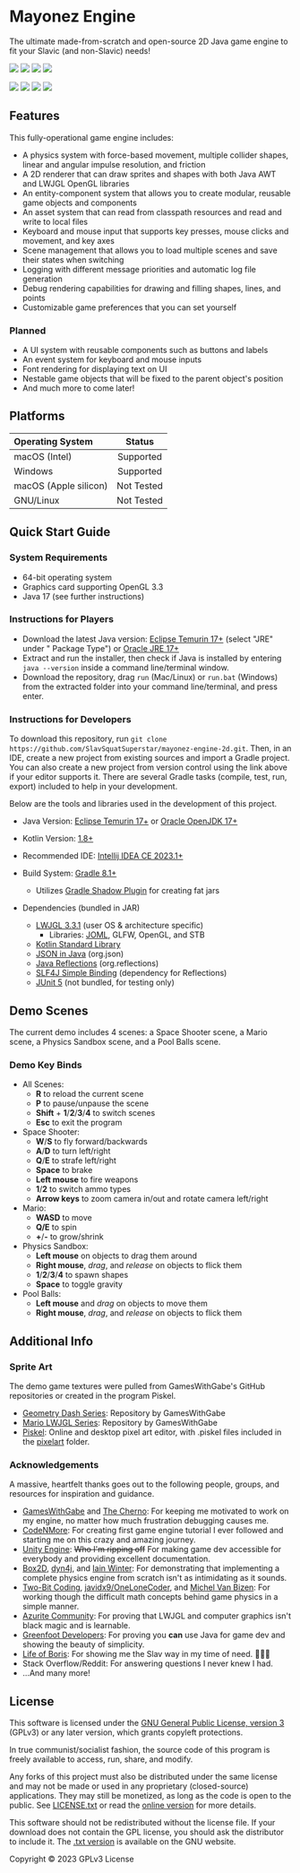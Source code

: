 # Mayonez Engine

The ultimate made-from-scratch and open-source 2D Java game engine to fit your Slavic (and non-Slavic) needs!

<img src="https://img.shields.io/badge/platform-macOS-lightgrey"></img>
<img src="https://img.shields.io/badge/platform-Windows-lightgrey"></img>
<img src="https://img.shields.io/badge/stable-v0.7.6-green"></img>
<img src=https://img.shields.io/badge/build-passing-brightgreen></img>

<img src="https://img.shields.io/badge/Made%20with-Java-red"></img>
<img src="https://img.shields.io/badge/Made%20with-Kotlin-red"></img>
<img src="https://img.shields.io/badge/Made%20with-LWJGL-blue"></img>
<img src=https://img.shields.io/badge/license-GPL3-blue></img>

## Features

This fully-operational game engine includes:

- A physics system with force-based movement, multiple collider shapes, linear and angular impulse resolution, and
  friction
- A 2D renderer that can draw sprites and shapes with both Java AWT and LWJGL OpenGL libraries
- An entity-component system that allows you to create modular, reusable game objects and components
- An asset system that can read from classpath resources and read and write to local files
- Keyboard and mouse input that supports key presses, mouse clicks and movement, and key axes
- Scene management that allows you to load multiple scenes and save their states when switching
- Logging with different message priorities and automatic log file generation
- Debug rendering capabilities for drawing and filling shapes, lines, and points
- Customizable game preferences that you can set yourself

### Planned

- A UI system with reusable components such as buttons and labels
- An event system for keyboard and mouse inputs
- Font rendering for displaying text on UI
- Nestable game objects that will be fixed to the parent object's position
- And much more to come later!

## Platforms

| Operating System      |   Status   |
|:----------------------|:----------:|
| macOS (Intel)         | Supported  |
| Windows               | Supported  | 
| macOS (Apple silicon) | Not Tested |
| GNU/Linux             | Not Tested |

## Quick Start Guide

### System Requirements

- 64-bit operating system
- Graphics card supporting OpenGL 3.3
- Java 17 (see further instructions)

### Instructions for Players

- Download the latest Java version: [Eclipse Temurin 17+](https://adoptium.net/temurin/releases) (select "JRE" under "
  Package Type") or [Oracle JRE 17+](https://www.oracle.com/java/technologies/downloads/)
- Extract and run the installer, then check if Java is installed by entering `java --version` inside a command
  line/terminal window.
- Download the repository, drag `run` (Mac/Linux) or `run.bat` (Windows) from the extracted folder into your command
  line/terminal, and press enter.

### Instructions for Developers

To download this repository, run `git clone https://github.com/SlavSquatSuperstar/mayonez-engine-2d.git`.
Then, in an IDE, create a new project from existing sources and import a Gradle project.
You can also create a new project from version control using the link above if your editor supports it.
There are several Gradle tasks (compile, test, run, export) included to help in your development.

Below are the tools and libraries used in the development of this project.

- Java Version: [Eclipse Temurin 17+](https://adoptium.net/)
  or [Oracle OpenJDK 17+](https://www.oracle.com/java/technologies/downloads/#java17)
- Kotlin Version: [1.8+](https://kotlinlang.org/docs/whatsnew1820.html)
- Recommended IDE: [Intellij IDEA CE 2023.1+](https://www.jetbrains.com/idea/download/)
- Build System: [Gradle 8.1+](https://gradle.org/install/)
    - Utilizes [Gradle Shadow Plugin](https://github.com/johnrengelman/shadow/releases) for creating fat jars

- Dependencies (bundled in JAR)
    - [LWJGL 3.3.1](https://www.lwjgl.org/customize) (user OS & architecture specific)
        - Libraries: [JOML](https://joml-ci.github.io/JOML/), GLFW, OpenGL, and STB
    - [Kotlin Standard Library](https://kotlinlang.org/docs/getting-started.html)
    - [JSON in Java](https://github.com/stleary/JSON-java) (org.json)
    - [Java Reflections](https://github.com/ronmamo/reflections) (org.reflections)
    - [SLF4J Simple Binding](https://www.slf4j.org/) (dependency for Reflections)
    - [JUnit 5](https://junit.org/junit5/docs/current/user-guide/) (not bundled, for testing only)

## Demo Scenes

The current demo includes 4 scenes: a Space Shooter scene, a Mario scene, a Physics Sandbox scene,
and a Pool Balls scene.

### Demo Key Binds

- All Scenes:
    - **R** to reload the current scene
    - **P** to pause/unpause the scene
    - **Shift** + **1**/**2**/**3**/**4** to switch scenes
    - **Esc** to exit the program
- Space Shooter:
    - **W**/**S** to fly forward/backwards
    - **A**/**D** to turn left/right
    - **Q**/**E** to strafe left/right
    - **Space** to brake
    - **Left mouse** to fire weapons
    - **1**/**2** to switch ammo types
    - **Arrow keys** to zoom camera in/out and rotate camera left/right
- Mario:
    - **WASD** to move
    - **Q/E** to spin
    - **+**/**-** to grow/shrink
- Physics Sandbox:
    - **Left mouse** on objects to drag them around
    - **Right mouse**, *drag*, and *release* on objects to flick them
    - **1**/**2**/**3**/**4** to spawn shapes
    - **Space** to toggle gravity
- Pool Balls:
    - **Left mouse** and *drag* on objects to move them
    - **Right mouse**, *drag*, and *release* on objects to flick them

## Additional Info

### Sprite Art

The demo game textures were pulled from GamesWithGabe's GitHub repositories or created in the program Piskel.

- [Geometry Dash Series](https://github.com/codingminecraft/GeometryDash): Repository by GamesWithGabe
- [Mario LWJGL Series](https://github.com/codingminecraft/MarioYoutube): Repository by GamesWithGabe
- [Piskel](https://www.piskelapp.com/): Online and desktop pixel art editor, with .piskel files included in
  the [pixelart](pixelart) folder.

### Acknowledgements

A massive, heartfelt thanks goes out to the following people, groups, and resources for inspiration and guidance.

- [GamesWithGabe](https://youtube.com/c/GamesWithGabe) and [The Cherno](https://youtube.com/c/TheChernoProject): For
  keeping me motivated to work on my engine, no matter how much frustration debugging causes me.
- [CodeNMore](https://www.youtube.com/playlist?list=PLah6faXAgguMnTBs3JnEJY0shAc18XYQZ): For creating first game engine
  tutorial I ever followed and starting me on this crazy and amazing journey.
- [Unity Engine](https://docs.unity3d.com/ScriptReference/): ~~Who I'm ripping off~~ For making game dev
  accessible for everybody and providing excellent documentation.
- [Box2D](https://box2d.org/), [dyn4j](https://dyn4j.org/), and [Iain Winter](https://github.com/IainWinter/IwEngine):
  For demonstrating that implementing a complete physics engine from scratch isn't as intimidating as it sounds.
- [Two-Bit Coding](https://www.youtube.com/@two-bitcoding8018),
  [javidx9/OneLoneCoder](https://www.youtube.com/c/javidx9),
  and [Michel Van Bizen](https://www.youtube.com/c/MichelvanBiezen): For working though the difficult math concepts
  behind game physics in a simple manner.
- [Azurite Community](https://azurite-engine.github.io/): For proving that LWJGL and computer graphics isn't black
  magic and is learnable.
- [Greenfoot Developers](https://www.greenfoot.org/files/javadoc/): For proving you **can** use Java for game dev and
  showing the beauty of simplicity.
- [Life of Boris](https://www.youtube.com/c/LifeofBoris/featured): For showing me the Slav way in my time of need.
  🥔🤘🥃
- Stack Overflow/Reddit: For answering questions I never knew I had.
- …And many more!

## License

This software is licensed under the [GNU General Public License, version 3](https://www.gnu.org/licenses/#GPL) (GPLv3)
or any
later version, which grants copyleft
protections.

In true communist/socialist fashion, the source code of this program is freely available to access, run, share, and
modify.

Any forks of this project must also be distributed under the same license and may not be made or used in any proprietary
(closed-source) applications. They may still be monetized, as long as the code is open to the public.
See [LICENSE.txt](LICENSE.txt) or read the [online version]((https://www.gnu.org/licenses/gpl-3.0.html)) for more
details.

This software should not be redistributed without the license file. If your download does not contain the GPL license,
you should ask the distributor to include it. The [.txt version](https://www.gnu.org/licenses/gpl-3.0.txt) is available
on the GNU website.

Copyright © 2023 GPLv3 License